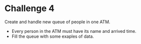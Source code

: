 # Challenge 4

Create and handle new queue of people in one ATM.

- Every person in the ATM must have its name and arrived time.
- Fill the queue with some exaples of data.
